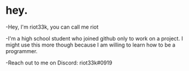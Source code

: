 # hey.

-Hey, I'm riot33k, you can call me riot

-I'm a high school student who joined github only to work on a project. I might use this more though because I am willing to learn how to be a programmer.

-Reach out to me on Discord: riot33k#0919
